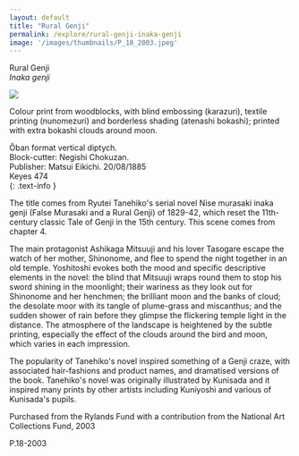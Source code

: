 ```yaml
---
layout: default
title: "Rural Genji"
permalink: /explore/rural-genji-inaka-genji
image: '/images/thumbnails/P_18_2003.jpeg'
---
```


Rural Genji  
_Inaka genji_

![]({{site.baseurl}}/images/P_18_2003.jpeg)

Colour print from woodblocks,  with blind embossing (karazuri), textile printing (nunomezuri)
and borderless shading (atenashi bokashi); printed with extra bokashi clouds around moon.

Ôban format vertical diptych.   
Block-cutter: Negishi Chokuzan.  
Publisher: Matsui Eikichi. 20/08/1885  
Keyes 474  
{: .text-info }

The title comes from Ryutei Tanehiko's serial novel Nise murasaki inaka genji
(False Murasaki and a Rural Genji) of 1829-42, which reset the 11th-century
classic Tale of Genji in the 15th century. This scene comes
from chapter 4.

The main protagonist Ashikaga Mitsuuji and his lover Tasogare escape the watch of her mother, Shinonome,
and flee to spend the night together in an old temple. Yoshitoshi
evokes both the mood and specific descriptive elements in the novel:
the blind that Mitsuuji wraps round them to stop his sword shining
in the moonlight; their wariness as they look out for Shinonome
and her henchmen; the brilliant moon and the banks of cloud; the
desolate moor with its tangle of plume-grass and miscanthus; and
the sudden shower of rain before they glimpse the flickering temple
light in the distance. The atmosphere of the landscape is heightened
by the subtle printing, especially the effect of the clouds around
the bird and moon, which varies in each impression.

The popularity of Tanehiko's novel inspired something of a Genji craze, with associated hair-fashions
and product names, and dramatised versions of the book. Tanehiko's
novel was originally illustrated by Kunisada and it inspired many
prints by other artists including Kuniyoshi and various of Kunisada's
pupils.

Purchased  from the Rylands Fund with a contribution from the National Art
Collections Fund, 2003

P.18-2003
